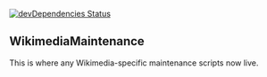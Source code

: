 [![devDependencies Status](https://david-dm.org/wikimedia/mediawiki-extensions-WikimediaMaintenance/dev-status.svg)](https://david-dm.org/wikimedia/mediawiki-extensions-WikimediaMaintenance?type=dev)
## WikimediaMaintenance
This is where any Wikimedia-specific maintenance scripts now live.
